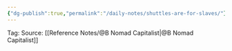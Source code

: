 ```yaml
---
{"dg-publish":true,"permalink":"/daily-notes/shuttles-are-for-slaves/"}
---
```



Tag: 
Source: [[Reference Notes/@B Nomad Capitalist\|@B Nomad Capitalist]] 